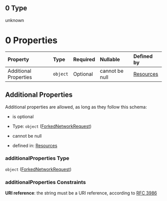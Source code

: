 ## 0 Type

unknown

# 0 Properties

| Property              | Type     | Required | Nullable       | Defined by                                                                                                                                    |
| :-------------------- | :------- | :------- | :------------- | :-------------------------------------------------------------------------------------------------------------------------------------------- |
| Additional Properties | `object` | Optional | cannot be null | [Resources](definitions-definitions-forkednetworkrequest.md "resources.schema.json#/properties/forked-networks/oneOf/0/additionalProperties") |

## Additional Properties

Additional properties are allowed, as long as they follow this schema:



*   is optional

*   Type: `object` ([ForkedNetworkRequest](definitions-definitions-forkednetworkrequest.md))

*   cannot be null

*   defined in: [Resources](definitions-definitions-forkednetworkrequest.md "resources.schema.json#/properties/forked-networks/oneOf/0/additionalProperties")

### additionalProperties Type

`object` ([ForkedNetworkRequest](definitions-definitions-forkednetworkrequest.md))

### additionalProperties Constraints

**URI reference**: the string must be a URI reference, according to [RFC 3986](https://tools.ietf.org/html/rfc3986 "check the specification")
